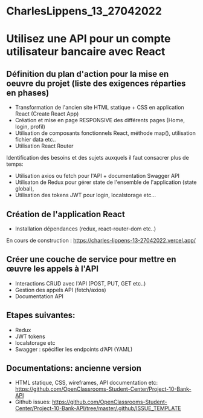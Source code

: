 # CharlesLippens_13_27042022
# Utilisez une API pour un compte utilisateur bancaire avec React
## Définition du plan d'action pour la mise en oeuvre du projet (liste des exigences réparties en phases)

- Transformation de l'ancien site HTML statique + CSS en application React (Create React App)
- Création et mise en page RESPONSIVE des différents pages (Home, login, profil)
- Utilisation de composants fonctionnels React, méthode map(), utilisation fichier data etc..
- Utilisation React Router

Identification des besoins et des sujets auxquels il faut consacrer plus de temps:

- Utilisation axios ou fetch pour l'API + documentation Swagger API
- Utilisaton de Redux pour gérer state de l'ensemble de l'application (state global),
- Utilisation des tokens JWT pour login, localstorage etc... 

## Création de l'application React

- Installation dépendances (redux, react-router-dom etc..)

En cours de construction : https://charles-lippens-13-27042022.vercel.app/

##  Créer une couche de service pour mettre en œuvre les appels à l'API

- Interactions CRUD avec l'API (POST, PUT, GET etc..)
- Gestion des appels API (fetch/axios)
- Documentation API

##  Etapes suivantes:

- Redux
- JWT tokens
- localstorage etc
- Swagger :  spécifier les endpoints d’API (YAML)


##  Documentations: ancienne version

- HTML statique, CSS, wireframes, API documentation etc: https://github.com/OpenClassrooms-Student-Center/Project-10-Bank-API
- Github issues: https://github.com/OpenClassrooms-Student-Center/Project-10-Bank-API/tree/master/.github/ISSUE_TEMPLATE




